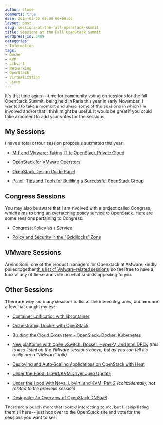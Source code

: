 ```yaml
---
author: slowe
comments: true
date: 2014-08-05 09:00:00+00:00
layout: post
slug: sessions-at-the-fall-openstack-summit
title: Sessions at the Fall OpenStack Summit
wordpress_id: 3489
categories:
- Information
tags:
- Docker
- KVM
- Libvirt
- Networking
- OpenStack
- Virtualization
- Linux
---
```


It's that time again---time for community voting on sessions for the fall OpenStack Summit, being held in Paris this year in early November. I wanted to take a moment and share some of the sessions in which I'm involved and/or that I think might be useful. It would be great if you could take a moment to add your votes for the sessions.

## My Sessions

I have a total of four session proposals submitted this year:

* [MIT and VMware: Taking IT to OpenStack Private Cloud](https://www.openstack.org/vote-paris/Presentation/mit-and-vmware-taking-it-to-openstack-private-cloud)

* [OpenStack for VMware Operators](https://www.openstack.org/vote-paris/Presentation/openstack-for-vmware-operators)

* [OpenStack Design Guide Panel](https://www.openstack.org/vote-paris/Presentation/panel-with-the-authors-of-the-openstack-design-guide)

* [Panel: Tips and Tools for Building a Successful OpenStack Group](https://www.openstack.org/vote-paris/Presentation/panel-tips-and-tools-for-building-a-successful-openstack-group)

## Congress Sessions

You may also be aware that I am involved with a project called Congress, which aims to bring an overarching policy service to OpenStack. Here are some sessions pertaining to Congress:

* [Congress: Policy as a Service](https://www.openstack.org/vote-paris/Presentation/congress-policy-as-a-service)

* [Policy and Security in the "Goldilocks" Zone](https://www.openstack.org/vote-paris/Presentation/policy-and-security-in-the-goldilocks-zone)

## VMware Sessions

Arvind Soni, one of the product managers for OpenStack at VMware, kindly pulled together [this list of VMware-related sessions](https://communities.vmware.com/community/vmtn/openstack/blog/2014/08/04/voting-for-openstack-paris-summit-talks), so feel free to have a look at any of these and vote on what sounds appealing to you.

## Other Sessions

There are _way_ too many sessions to list all the interesting ones, but here are a few that caught my eye:

* [Container Unification with libcontainer](https://www.openstack.org/vote-paris/Presentation/container-unification-with-libcontainer)

* [Orchestrating Docker with OpenStack](https://www.openstack.org/vote-paris/Presentation/orchestrating-docker-with-openstack)

* [Building the Cloud Ecosystem - OpenStack, Docker, Kubernetes](https://www.openstack.org/vote-paris/Presentation/building-the-cloud-ecosystem-openstack-docker-kubernetes)

* [New platforms with Open vSwitch: Docker, Hyper-V, and Intel DPDK](https://www.openstack.org/vote-paris/Presentation/new-platforms-with-open-vswitch-docker-hyper-v-and-intel-dpdk) _(this is also listed on the VMware sessions above, but as you can tell it's really not a "VMware" talk)_

* [Deploying and Auto-Scaling Applications on OpenStack with Heat](https://www.openstack.org/vote-paris/Presentation/deploying-and-auto-scaling-applications-on-openshift-with-heat)

* [Under the Hood: Libvirt/KVM Driver Juno Update](https://www.openstack.org/vote-paris/Presentation/libvirt-driver-update)

* [Under the Hood with Nova, Libvirt, and KVM, Part 2](https://www.openstack.org/vote-paris/Presentation/under-the-hood-with-nova-libvirt-and-kvm-part-two) _(coincidentally, not related to the previous session)_

* [Designate: An Overview of OpenStack DNSaaS](https://www.openstack.org/vote-paris/Presentation/designate-an-overview-of-openstack-dnsaas)

There are a bunch more that looked interesting to me, but I'll skip listing them all here---just hop over to the OpenStack site and vote for the sessions you want to see.
